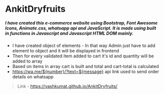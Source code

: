 # AnkitDryfruits

##### I have created this e-commerce website using Bootstrap, Font Awesome Icons, Animate.css, whatsapp api and JavaScript. It is made using built in functions in Javascript and Javascript HTML DOM mainly.

- I have created object of elements - In that way Admin just have to add element to object and it will be displayed in frontend
- Then for every validated item added to cart it's id and quantity will be added to array
- Based on items in array cart is built and total and cart-total is calculated
- https://wa.me/${number}/?text=${message} api link used to send order details on whatsapp

> Link - https://yashkumat.github.io/AnkitDryfruits/


